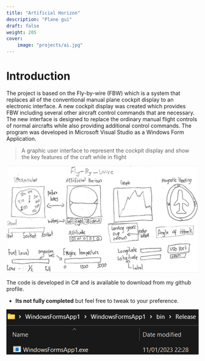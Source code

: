 ```yaml
---
title: "Artificial Horizon"
description: "Plane gui"
draft: false
weight: 205
cover:
    image: "projects/ai.jpg"
--- 
```


# Introduction
The project is based on the Fly-by-wire (FBW) which is a system that replaces all of the conventional manual plane cockpit display to an electronic interface. A new cockpit display was created which provides FBW including several other aircraft control commands that are necessary. The new interface is designed to replace the ordinary manual flight controls of normal aircrafts while also providing additional control commands. The program was developed in Microsoft Visual Studio as a Windows Form Application.

> A graphic user interface to represent the cockpit display and show the key features of the craft while in flight

![](/projects/draft.jpg)

The code is developed in C# and is available to download from my github profile.

- **Its not fully completed** but feel free to tweak to your preference.

![](/projects/release.jpg)


